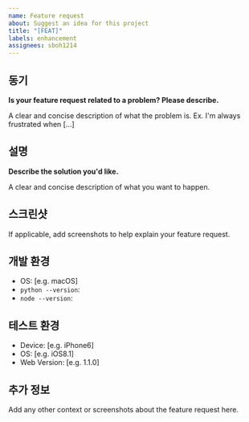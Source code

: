 ```yaml
---
name: Feature request
about: Suggest an idea for this project
title: "[FEAT]"
labels: enhancement
assignees: sboh1214
---
```


## 동기

**Is your feature request related to a problem? Please describe.**

A clear and concise description of what the problem is. Ex. I'm always frustrated when [...]

## 설명

**Describe the solution you'd like.**

A clear and concise description of what you want to happen.

## 스크린샷

If applicable, add screenshots to help explain your feature request.

## 개발 환경

- OS: [e.g. macOS]
- ```python --version```:
- ```node --version```:

## 테스트 환경

- Device: [e.g. iPhone6]
- OS: [e.g. iOS8.1]
- Web Version: [e.g. 1.1.0]

## 추가 정보

Add any other context or screenshots about the feature request here.
